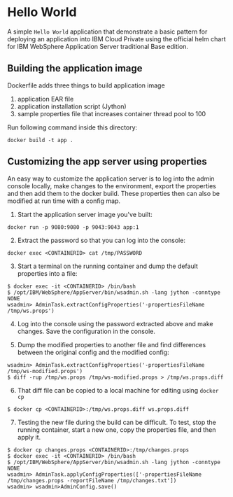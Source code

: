 # Hello World

A simple `Hello World` application that demonstrate a basic pattern for deploying an application into IBM Cloud Private using the official helm chart for IBM WebSphere Application Server traditional Base edition.

## Building the application image
Dockerfile adds three things to build application image
1. application EAR file
2. application installation script (Jython)
3. sample properties file that increases container thread pool to 100

Run following command inside this directory:

`docker build -t app .`

## Customizing the app server using properties

An easy way to customize the application server is to log into the admin console locally, make changes to the environment, export the properties and then add them to the docker build. These properties then can also be modified at run time with a config map.

1. Start the application server image you've built:

`docker run -p 9080:9080 -p 9043:9043 app:1`

2. Extract the password so that you can log into the console:

`docker exec <CONTAINERID> cat /tmp/PASSWORD`

3. Start a terminal on the running container and dump the default properties into a file:

```
$ docker exec -it <CONTAINERID> /bin/bash
$ /opt/IBM/WebSphere/AppServer/bin/wsadmin.sh -lang jython -conntype NONE
wsadmin> AdminTask.extractConfigProperties('-propertiesFileName /tmp/ws.props')
```

4. Log into the console using the password extracted above and make changes. Save the configuration in the console.

5. Dump the modified properties to another file and find differences between the original config and the modified config:

```
wsadmin> AdminTask.extractConfigProperties('-propertiesFileName /tmp/ws-modified.props')
$ diff -rup /tmp/ws.props /tmp/ws-modified.props > /tmp/ws.props.diff
```

6. That diff file can be copied to a local machine for editing using `docker cp`

```
$ docker cp <CONTAINERID>:/tmp/ws.props.diff ws.props.diff
```

7. Testing the new file during the build can be difficult. To test, stop the running container, start a new one, copy the properties file, and then apply it.

```
$ docker cp changes.props <CONTAINERID>:/tmp/changes.props
$ docker exec -it <CONTAINERID> /bin/bash
$ /opt/IBM/WebSphere/AppServer/bin/wsadmin.sh -lang jython -conntype NONE
wsadmin> AdminTask.applyConfigProperties(['-propertiesFileName /tmp/changes.props -reportFileName /tmp/changes.txt'])
wsadmin> wsadmin>AdminConfig.save()
```



